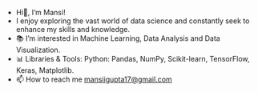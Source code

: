 - Hi👋, I’m Mansi!
- I enjoy exploring the vast world of data science and constantly seek to enhance my skills and knowledge.
- 📚 I’m interested in Machine Learning, Data Analysis and Data Visualization.
- 📊 Libraries & Tools: Python: Pandas, NumPy, Scikit-learn, TensorFlow, Keras, Matplotlib.
- 📫 How to reach me mansiigupta17@gmail.com 


<!---
mansi876/mansi876 is a ✨ special ✨ repository because its `README.md` (this file) appears on your GitHub profile.
You can click the Preview link to take a look at your changes.
--->
